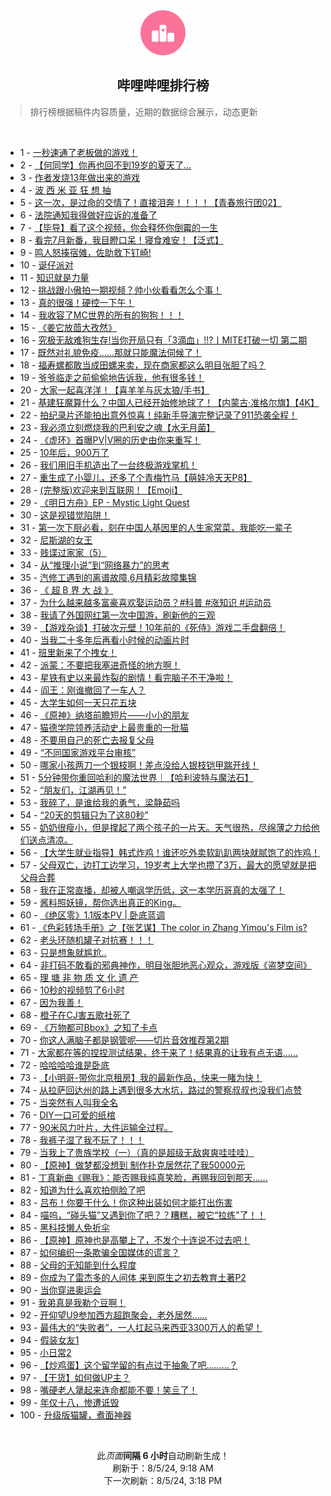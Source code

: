 <div align="center">
    <img src="./assets/icon_rank.png" alt="logo" />
    <h2>哔哩哔哩排行榜</h>
</div>

> 排行榜根据稿件内容质量，近期的数据综合展示，动态更新

<br />

<ul><li><span>1 - <a href=https://www.bilibili.com/BV15H4y1c7Ud>一秒速通了老板做的游戏！</a></span></li><li><span>2 - <a href=https://www.bilibili.com/BV15b42177rL>【何同学】你再也回不到19岁的夏天了...</a></span></li><li><span>3 - <a href=https://www.bilibili.com/BV13i421a7nT>作者发烧13年做出来的游戏</a></span></li><li><span>4 - <a href=https://www.bilibili.com/BV1aTvieqEfw>波 西 米 亚 狂 想 抽</a></span></li><li><span>5 - <a href=https://www.bilibili.com/BV1pE421w72y>这一次，是过命的交情了！直接泪奔！！！！【青春旅行团02】</a></span></li><li><span>6 - <a href=https://www.bilibili.com/BV1SZ421N7yz>法院通知我得做好应诉的准备了</a></span></li><li><span>7 - <a href=https://www.bilibili.com/BV1PE421w7jL>【毕导】看了这个视频，你会释怀你倒霉的一生</a></span></li><li><span>8 - <a href=https://www.bilibili.com/BV1br421K7YA>看完7月新番，我目瞪口呆！寝食难安！【泛式】</a></span></li><li><span>9 - <a href=https://www.bilibili.com/BV1oT42167w8>鸣人怒揍宿傩，佐助救下钉崎!</a></span></li><li><span>10 - <a href=https://www.bilibili.com/BV1Ex4y147Ya>诞仔派对</a></span></li><li><span>11 - <a href=https://www.bilibili.com/BV1qy411e7r8>知识就是力量</a></span></li><li><span>12 - <a href=https://www.bilibili.com/BV1tH4y1c7mk>挑战跟小傲拍一期视频？帅小伙看看怎么个事！</a></span></li><li><span>13 - <a href=https://www.bilibili.com/BV1fW421X7kC>真的很强！硬控一下午！</a></span></li><li><span>14 - <a href=https://www.bilibili.com/BV1Xy411i7ym>我收容了MC世界的所有的狗狗！！！</a></span></li><li><span>15 - <a href=https://www.bilibili.com/BV17T42167Rg>《姜它放茴大孜然》</a></span></li><li><span>16 - <a href=https://www.bilibili.com/BV1DS421X7xg>究极无敌难狗生存!当你开局只有「3滴血」!!?丨MITE打破一切 第二期</a></span></li><li><span>17 - <a href=https://www.bilibili.com/BV1qn4y1f7mN>既然对礼貌免疫……那就只能魔法伺候了！</a></span></li><li><span>18 - <a href=https://www.bilibili.com/BV1oM4m1y7PM>福寿螺都敢当成田螺来卖，现在商家都这么明目张胆了吗？</a></span></li><li><span>19 - <a href=https://www.bilibili.com/BV1dr421M7sg>爷爷临走之前偷偷地告诉我，他有很多钱！</a></span></li><li><span>20 - <a href=https://www.bilibili.com/BV14r421K7bj>大家一起喜洋洋！【喜羊羊与灰太狼/手书】</a></span></li><li><span>21 - <a href=https://www.bilibili.com/BV17m42137iT>基建狂魔算什么？中国人已经开始修地球了！【内蒙古·准格尔旗】【4K】</a></span></li><li><span>22 - <a href=https://www.bilibili.com/BV12f421v7Ph>拍纪录片还能拍出意外惊喜！纯新手导演完整记录了911恐袭全程！</a></span></li><li><span>23 - <a href=https://www.bilibili.com/BV1aS411w7v2>我必须立刻燃烧我的巴利安之魂【水无月菌】</a></span></li><li><span>24 - <a href=https://www.bilibili.com/BV1WcvdeVEvo>《虚环》首曝PV|V圈的历史由你来重写！</a></span></li><li><span>25 - <a href=https://www.bilibili.com/BV1jT42167Xb>10年后，900万了</a></span></li><li><span>26 - <a href=https://www.bilibili.com/BV1Xr421M7Pw>我们用旧手机造出了一台终极游戏掌机！</a></span></li><li><span>27 - <a href=https://www.bilibili.com/BV1ei421a7Pn>重生成了小婴儿，还多了个青梅竹马【萌娃冷天天P8】</a></span></li><li><span>28 - <a href=https://www.bilibili.com/BV1V142187sy>(完整版)欢迎来到互联网！【Emoji】</a></span></li><li><span>29 - <a href=https://www.bilibili.com/BV1Ky411q7QC>《明日方舟》EP - Mystic Light Quest</a></span></li><li><span>30 - <a href=https://www.bilibili.com/BV1yr421M7Gn>这是视错觉陷阱！</a></span></li><li><span>31 - <a href=https://www.bilibili.com/BV1B4421Z7f6>第一次下厨必看，刻在中国人基因里的人生家常菜，我能吃一辈子</a></span></li><li><span>32 - <a href=https://www.bilibili.com/BV1vr421M7kb>尼斯湖的女王</a></span></li><li><span>33 - <a href=https://www.bilibili.com/BV1gU411S7pu>贱谍过家家（5）</a></span></li><li><span>34 - <a href=https://www.bilibili.com/BV1u1421873x>从“推理小说”到“网络暴力”的思考</a></span></li><li><span>35 - <a href=https://www.bilibili.com/BV1xn4y1f7eY>汽修工遇到的离谱故障,6月精彩故障集锦</a></span></li><li><span>36 - <a href=https://www.bilibili.com/BV1jE421w7fF>《 超 B 界 大 战 》</a></span></li><li><span>37 - <a href=https://www.bilibili.com/BV18QiMeoEUw>为什么越来越多富豪喜欢娶运动员？#科普 #涨知识 #运动员</a></span></li><li><span>38 - <a href=https://www.bilibili.com/BV1SU411U7AK>我请了外国网红第一次中国游，刷新他的三观</a></span></li><li><span>39 - <a href=https://www.bilibili.com/BV1hm42137gV>【游戏杂谈】打破次元壁！10年前的《死侍》游戏二手盘翻倍！</a></span></li><li><span>40 - <a href=https://www.bilibili.com/BV1jfiTePEE7>当我二十多年后再看小时候的动画片时</a></span></li><li><span>41 - <a href=https://www.bilibili.com/BV1WE4m1R7mu>班里新来了个拽女！</a></span></li><li><span>42 - <a href=https://www.bilibili.com/BV1YE421w7Ln>派蒙：不要把我塞进奇怪的地方啊！</a></span></li><li><span>43 - <a href=https://www.bilibili.com/BV1DE4m1X77f>星铁有史以来最炸裂的剧情！看完脑子不干净啦！</a></span></li><li><span>44 - <a href=https://www.bilibili.com/BV1u9veetEjt>阎王：刚谁撤回了一车人？</a></span></li><li><span>45 - <a href=https://www.bilibili.com/BV1eS42197C1>大学生如何一天只花五块</a></span></li><li><span>46 - <a href=https://www.bilibili.com/BV1mW421X74S>《原神》纳塔前瞻短片——小小的朋友</a></span></li><li><span>47 - <a href=https://www.bilibili.com/BV1JS42197F5>猫德学院领养活动史上最贵重的一批猫</a></span></li><li><span>48 - <a href=https://www.bilibili.com/BV1zS421X7M2>不要用自己的死亡去报复父母</a></span></li><li><span>49 - <a href=https://www.bilibili.com/BV1wy411v7i6>“不同国家游戏平台审核”</a></span></li><li><span>50 - <a href=https://www.bilibili.com/BV1ET42167Wm>哪家小孩两刀一个银枝啊！差点没给人银枝铠甲踹开线！</a></span></li><li><span>51 - <a href=https://www.bilibili.com/BV1Yi421h7gv>5分钟带你重回哈利的魔法世界｜【哈利波特与魔法石】</a></span></li><li><span>52 - <a href=https://www.bilibili.com/BV1yH4y1c7Aq>“朋友们，江湖再见！”</a></span></li><li><span>53 - <a href=https://www.bilibili.com/BV1f142147x7>我碎了，是谁给我的勇气，梁静茹吗</a></span></li><li><span>54 - <a href=https://www.bilibili.com/BV1FW421R7Wr>“20天的剪辑只为了这80秒”</a></span></li><li><span>55 - <a href=https://www.bilibili.com/BV15f421i77v>奶奶很瘦小，但是撑起了两个孩子的一片天。天气很热，尽绵薄之力给他们送点清凉。</a></span></li><li><span>56 - <a href=https://www.bilibili.com/BV1rE4m1R7QZ>【大学生就业指导】韩式炸鸡！谁还吃外卖软趴趴两块就腻饱了的炸鸡！</a></span></li><li><span>57 - <a href=https://www.bilibili.com/BV1g142187fP>父母双亡，边打工边学习，19岁考上大学也攒了3万，最大的愿望就是把父母合葬</a></span></li><li><span>58 - <a href=https://www.bilibili.com/BV1tM4m117hR>我在正常直播，却被人嘲讽学历低，这一本学历哥真的太强了！</a></span></li><li><span>59 - <a href=https://www.bilibili.com/BV1qM4m1y7jy>酱料照妖镜，帮你选出真正的King。</a></span></li><li><span>60 - <a href=https://www.bilibili.com/BV1im42137kM>《绝区零》1.1版本PV | 卧底蓝调</a></span></li><li><span>61 - <a href=https://www.bilibili.com/BV1HxiMeCEDG>《色彩转场手册》之【张艺谋】The color in Zhang Yimou's Film is?</a></span></li><li><span>62 - <a href=https://www.bilibili.com/BV1bW421978W>老头环随机罐子对抗赛！！！</a></span></li><li><span>63 - <a href=https://www.bilibili.com/BV1zr421M7FB>只是想象就尴尬..</a></span></li><li><span>64 - <a href=https://www.bilibili.com/BV1XZ421N7AF>非打码不敢看的邪典神作，明目张胆地恶心观众，游戏版《盗梦空间》</a></span></li><li><span>65 - <a href=https://www.bilibili.com/BV1FZ421K7o2>理 塘 非 物 质 文 化 遗 产</a></span></li><li><span>66 - <a href=https://www.bilibili.com/BV11f421q768>10秒的视频剪了6小时</a></span></li><li><span>67 - <a href=https://www.bilibili.com/BV1gE421A748>因为我善！</a></span></li><li><span>68 - <a href=https://www.bilibili.com/BV15H4y1c76G>橙子在CJ害五歌社死了</a></span></li><li><span>69 - <a href=https://www.bilibili.com/BV1MH4y1c7qJ>《万物都可Bbox》之知了卡点</a></span></li><li><span>70 - <a href=https://www.bilibili.com/BV11kiueQEHV>你这人满脑子都是钢管呢——切片音效推荐第2期</a></span></li><li><span>71 - <a href=https://www.bilibili.com/BV1az421B7Qo>大家都在等的捏捏测试结果，终于来了！结果真的让我有点无语......</a></span></li><li><span>72 - <a href=https://www.bilibili.com/BV1yE4m1R7PJ>哈哈哈哈谁是卧底</a></span></li><li><span>73 - <a href=https://www.bilibili.com/BV17rigeGEAt>【小明哥-带你北京租房】我的最新作品，快来一睹为快！</a></span></li><li><span>74 - <a href=https://www.bilibili.com/BV1YJijeDEv6>从拉萨回达州的路上遇到很多大水坑，路过的警察叔叔也没我们点赞</a></span></li><li><span>75 - <a href=https://www.bilibili.com/BV11f421v7MU>当突然有人叫我全名</a></span></li><li><span>76 - <a href=https://www.bilibili.com/BV1JE421w72e>DIY一口可爱的纸棺</a></span></li><li><span>77 - <a href=https://www.bilibili.com/BV13b42177mk>90米风力叶片，大件运输全过程。</a></span></li><li><span>78 - <a href=https://www.bilibili.com/BV1Cy411e7xu>我裤子湿了我不玩了！！！</a></span></li><li><span>79 - <a href=https://www.bilibili.com/BV1Mm42137Gj>当我上了贵族学校（一）（真的是超级无敌爽爽哇哇哇）</a></span></li><li><span>80 - <a href=https://www.bilibili.com/BV1kw4m1k73f>【原神】做梦都没想到 制作扑克居然花了我50000元</a></span></li><li><span>81 - <a href=https://www.bilibili.com/BV1yS421X7Di>丁真新曲《赐我》：能否赐我纯真笑脸，再赐我回到那天……</a></span></li><li><span>82 - <a href=https://www.bilibili.com/BV1HYvLeFEo2>知道为什么喜欢拍侧脸了吧</a></span></li><li><span>83 - <a href=https://www.bilibili.com/BV1PW42197GB>吕布！你要干什么！你这种出装如何才能打出伤害</a></span></li><li><span>84 - <a href=https://www.bilibili.com/BV1b142187JD>喵呜，“碰头猫”又遇到你了吧？？糟糕，被它“拉练”了！！</a></span></li><li><span>85 - <a href=https://www.bilibili.com/BV1az421B7Ls>黑科技懒人免折伞</a></span></li><li><span>86 - <a href=https://www.bilibili.com/BV1zy411i7dt>【原神】原神也是高攀上了，不发个十连说不过去吧！</a></span></li><li><span>87 - <a href=https://www.bilibili.com/BV1tE421w7kU>如何编织一条欺骗全国媒体的谎言？</a></span></li><li><span>88 - <a href=https://www.bilibili.com/BV1Jw4m1k7fu>父母的无知能到什么程度</a></span></li><li><span>89 - <a href=https://www.bilibili.com/BV1FZ421M7jP>你成为了雷杰多的人间体 来到原生之初去教育土著P2</a></span></li><li><span>90 - <a href=https://www.bilibili.com/BV1M1421871e>当你穿进奥运会</a></span></li><li><span>91 - <a href=https://www.bilibili.com/BV1E1421t7ig>我弟真是我勒个豆啊！</a></span></li><li><span>92 - <a href=https://www.bilibili.com/BV14U411U7bh>开仰望U9参加西方超跑聚会，老外居然......</a></span></li><li><span>93 - <a href=https://www.bilibili.com/BV11M4m1y74d>最伟大的“失败者”，一人扛起马来西亚3300万人的希望！</a></span></li><li><span>94 - <a href=https://www.bilibili.com/BV19m421g7xt>假装女友1</a></span></li><li><span>95 - <a href=https://www.bilibili.com/BV1fm421g76a>小日常2</a></span></li><li><span>96 - <a href=https://www.bilibili.com/BV1Pw4m1k7ot>【炒鸡蛋】这个留学留的有点过于抽象了吧………？</a></span></li><li><span>97 - <a href=https://www.bilibili.com/BV1BH4y1c7MZ>【干货】如何做UP主？</a></span></li><li><span>98 - <a href=https://www.bilibili.com/BV1ez421B7ea>嘴硬老人犟起来连命都能不要！笑亖了！</a></span></li><li><span>99 - <a href=https://www.bilibili.com/BV1NU411S72r>年仅十八，惨遭诋毁</a></span></li><li><span>100 - <a href=https://www.bilibili.com/BV1AE421w7aZ>升级版猫罐，煮面神器</a></span></li></ul>

<br />

<p align=center>此<i>页面</i><b>间隔 6 小时</b>自动刷新生成！<br>刷新于：8/5/24, 9:18 AM<br>下一次刷新：8/5/24, 3:18 PM</p>